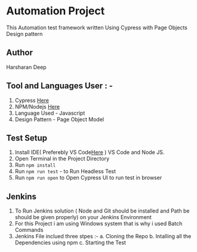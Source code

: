 #  Automation Project 

This Automation test framework written Using Cypress with Page Objects Design pattern  

## Author
Harsharan Deep 

## Tool and Languages User : - 
1. Cypress [Here](https://www.cypress.io/)
2. NPM/Nodejs [Here](https://nodejs.org/en/)
3. Language Used - Javascript 
4. Design Pattern - Page Object Model 

## Test Setup

1. Install IDE( Preferebly VS Code[Here](https://code.visualstudio.com/) ) VS Code and Node JS.
2. Open Terminal in the Project Directory
3. Run `npm install` 
4. Run  `npm run test` - to Run Headless Test 
5. Run `npm run open` to Open Cypress UI to run test in browser 

## Jenkins 

1. To Run Jenkins solution ( Node and Git should be installed and Path be should  be given properly) on your Jenkins Environment
2. For this Project i am using Windows system that is why i used Batch Commands 
3. Jenkins File inclued three stpes :-
   a. Cloning the Repo
   b. Intalling all the Dependencies using npm 
   c. Starting the Test 
   






